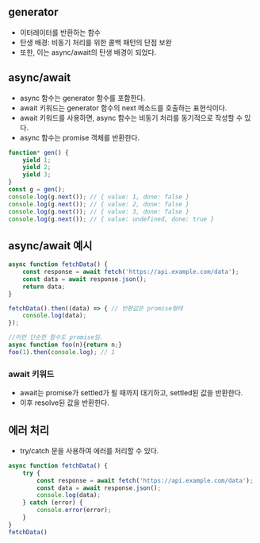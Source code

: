 ## generator
- 이터레이터를 반환하는 함수
- 탄생 배경: 비동기 처리를 위한 콜백 패턴의 단점 보완
- 또한, 이는 async/await의 탄생 배경이 되었다.

## async/await
- async 함수는 generator 함수를 포함한다.
- await 키워드는 generator 함수의 next 메소드를 호출하는 표현식이다.
- await 키워드를 사용하면, async 함수는 비동기 처리를 동기적으로 작성할 수 있다.
- async 함수는 promise 객체를 반환한다.
```js
function* gen() {
    yield 1;
    yield 2;
    yield 3;
}
const g = gen();
console.log(g.next()); // { value: 1, done: false }
console.log(g.next()); // { value: 2, done: false }
console.log(g.next()); // { value: 3, done: false }
console.log(g.next()); // { value: undefined, done: true }
```

## async/await 예시
```js
async function fetchData() {
    const response = await fetch('https://api.example.com/data');
    const data = await response.json();
    return data;
}

fetchData().then((data) => { // 반환값은 promise형태
    console.log(data);
});

//이런 단순한 함수도 promise임.
async function foo(n){return n;}
foo(1).then(console.log); // 1
```

### await 키워드
- await는 promise가 settled가 될 때까지 대기하고, settled된 값을 반환한다.
- 이후 resolve된 값을 반환한다.
## 에러 처리
- try/catch 문을 사용하여 에러를 처리할 수 있다.
```js
async function fetchData() {
    try {
        const response = await fetch('https://api.example.com/data');
        const data = await response.json();
        console.log(data);
    } catch (error) {
        console.error(error);
    }
}
fetchData()
```